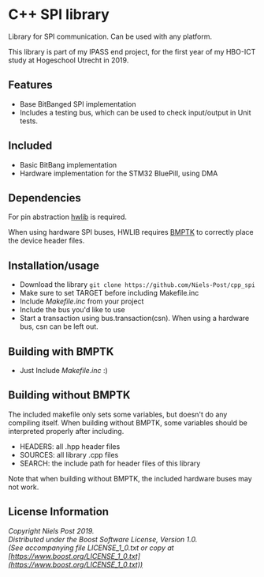 C++ SPI library
============================

Library for SPI communication. Can be used with any platform.

This library is part of my IPASS end project, for the first year of my HBO-ICT study at Hogeschool Utrecht in 2019.


Features 
---
- Base BitBanged SPI implementation
- Includes a testing bus, which can be used to check input/output in Unit tests.

Included
---
- Basic BitBang implementation
- Hardware implementation for the STM32 BluePill, using DMA

Dependencies
-----
For pin abstraction [hwlib](https://github.com/wovo/hwlib) is required.

When using hardware SPI buses, HWLIB requires [BMPTK](https://github.com/wovo/bmptk) to correctly place the device header files.

Installation/usage
-----
- Download the library `git clone https://github.com/Niels-Post/cpp_spi`
- Make sure to set TARGET before including Makefile.inc
- Include *Makefile.inc* from your project
- Include the bus you'd like to use
- Start a transaction using bus.transaction(csn). When using a hardware bus, csn can be left out.

Building with BMPTK
----
- Just Include *Makefile.inc* :)


Building without BMPTK
----
The included makefile only sets some variables, but doesn't do any compiling itself. When building without BMPTK, some variables should be interpreted properly after including.
- HEADERS: all .hpp header files
- SOURCES: all library .cpp files
- SEARCH: the include path for header files of this library 

Note that when building without BMPTK, the included hardware buses may not work.


License Information
---
   
*Copyright Niels Post 2019.     
Distributed under the Boost Software License, Version 1.0.  
(See accompanying file LICENSE_1_0.txt or copy at  
[https://www.boost.org/LICENSE_1_0.txt](https://www.boost.org/LICENSE_1_0.txt))*
  
 